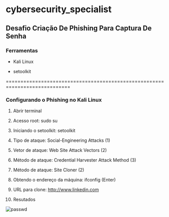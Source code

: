 # cybersecurity_specialist

## Desafio Criação De Phishing Para Captura De Senha

### Ferramentas

* Kali Linux

* setoolkit

============================================================================

### Configurando o Phishing no Kali Linux

1. Abrir terminal

2. Acesso root: sudo su

3. Iniciando o setoolkit: setoolkit

4. Tipo de ataque: Social-Engineering Attacks (1)

5. Vetor de ataque: Web Site Attack Vectors (2)

7. Método de ataque: Credential Harvester Attack Method (3) 

8. Método de ataque: Site Cloner (2)

8. Obtendo o endereço da máquina: ifconfig (Enter)

10. URL para clone: http://www.linkedin.com

11. Resutados

![passwd](https://github.com/Daniel-Aleixo/cybersecurity_specialist/assets/85321527/e56a4901-b63c-4975-a530-53aae06de494)
